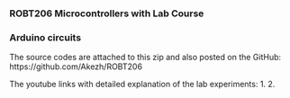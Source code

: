 ### ROBT206 Microcontrollers with Lab Course
<h3>Arduino circuits</h3>
<p>The source codes are attached to this zip and also posted on the GitHub: https://github.com/Akezh/ROBT206</p>
<p>The youtube links with detailed explanation of the lab experiments: 1. 2. </p>
